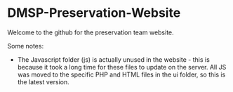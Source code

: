 # DMSP-Preservation-Website
Welcome to the github for the preservation team website.

Some notes:
* The Javascript folder (js) is actually unused in the website - this is because it took a long time for these files to update on the server. All JS was moved to the specific PHP and HTML files in the ui folder, so this is the latest version.

